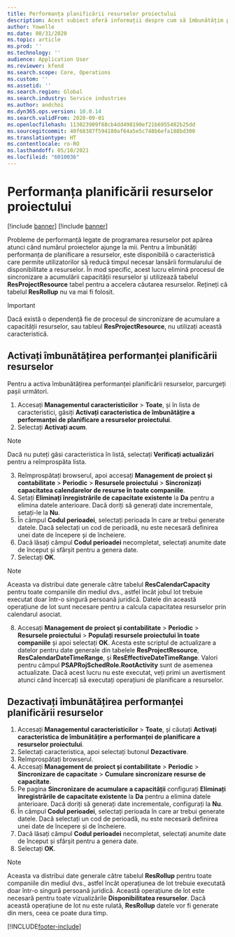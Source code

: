 ```yaml
---
title: Performanța planificării resurselor proiectului
description: Acest subiect oferă informații despre cum să îmbunătățim performanța planificării resurselor pentru un număr mare de proiecte.
author: Yowelle
ms.date: 08/31/2020
ms.topic: article
ms.prod: ''
ms.technology: ''
audience: Application User
ms.reviewer: kfend
ms.search.scope: Core, Operations
ms.custom: ''
ms.assetid: ''
ms.search.region: Global
ms.search.industry: Service industries
ms.author: andchoi
ms.dyn365.ops.version: 10.0.14
ms.search.validFrom: 2020-09-01
ms.openlocfilehash: 113023909f88cb4dd498190ef21b6955482b25dd
ms.sourcegitcommit: 40f68387f594180af64a5e5c748b6efa188bd300
ms.translationtype: HT
ms.contentlocale: ro-RO
ms.lasthandoff: 05/10/2021
ms.locfileid: "6010036"
---
```

# <a name="project-resource-scheduling-performance"></a>Performanța planificării resurselor proiectului

[!include [banner](../includes/banner.md)]
[!include [banner](../includes/preview-banner.md)]


Probleme de performanță legate de programarea resurselor pot apărea atunci când numărul proiectelor ajunge la mii. Pentru a îmbunătăți performanța de planificare a resurselor, este disponibilă o caracteristică care permite utilizatorilor să reducă timpul necesar lansării formularului de disponibilitate a resurselor. În mod specific, acest lucru elimină procesul de sincronizare a acumulării capacității resurselor și utilizează tabelul **ResProjectResource** tabel pentru a accelera căutarea resurselor. Rețineți că tabelul **ResRollup** nu va mai fi folosit.

> [!IMPORTANT]
> Dacă există o dependență fie de procesul de sincronizare de acumulare a capacității resurselor, sau tableul **ResProjectResource**, nu utilizați această caracteristică.

## <a name="enable-resource-scheduling-performance-enhancement"></a>Activați îmbunătățirea performanței planificării resurselor
Pentru a activa îmbunătățirea performanței planificării resurselor, parcurgeți pașii următori.

1. Accesați **Managementul caracteristicilor** > **Toate**, și în lista de caracteristici, găsiți **Activați caracteristica de îmbunătățire a performanței de planificare a resurselor proiectului**.
2. Selectați **Activați acum**.

> [!NOTE]
> Dacă nu puteți găsi caracteristica în listă, selectați **Verificați actualizări** pentru a reîmprospăta lista.

3. Reîmprospătați browserul, apoi accesați **Management de proiect și contabilitate** > **Periodic** > **Resursele proiectului** > **Sincronizați capacitatea calendarelor de resurse în toate companiile**.
4. Setați **Eliminați înregistrările de capacitate existente** la **Da** pentru a elimina datele anterioare. Dacă doriți să generați date incrementale, setați-le la **Nu**.
5. În câmpul **Codul perioadei**, selectați perioada în care ar trebui generate datele. Dacă selectați un cod de perioadă, nu este necesară definirea unei date de începere și de încheiere.
6. Dacă lăsați câmpul **Codul perioadei** necompletat, selectați anumite date de început și sfârșit pentru a genera date.
7. Selectați **OK**.

 > [!NOTE]
 > Aceasta va distribui date generale către tabelul **ResCalendarCapacity** pentru toate companiile din mediul dvs., astfel încât jobul lot trebuie executat doar într-o singură persoană juridică. Datele din această operațiune de lot sunt necesare pentru a calcula capacitatea resurselor prin calendarul asociat.

8. Accesați **Management de proiect și contabilitate** > **Periodic** > **Resursele proiectului** > **Populați resursele proiectului în toate companiile** și apoi selectați **OK**. Acesta este scriptul de actualizare a datelor pentru date generale din tabelele **ResProjectResource**, **ResCalendarDateTimeRange**, și **ResEffectiveDateTimeRange**. Valori pentru câmpul **PSAPRojSchedRole.RootActivity** sunt de asemenea actualizate. Dacă acest lucru nu este executat, veți primi un avertisment atunci când încercați să executați operațiuni de planificare a resurselor.
 
## <a name="turn-off-resource-scheduling-performance-enhancement"></a>Dezactivați îmbunătățirea performanței planificării resurselor

1. Accesați **Managementul caracteristicilor** > **Toate**, și căutați **Activați caracteristica de îmbunătățire a performanței de planificare a resurselor proiectului**.
2. Selectați caracteristica, apoi selectați butonul **Dezactivare**.
3. Reîmprospătați browserul.
4. Accesați **Management de proiect și contabilitate** > **Periodic** > **Sincronizare de capacitate** > **Cumulare sincronizare resurse de capacitate**.
5. Pe pagina **Sincronizare de acumulare a capacității** configurați **Eliminați înregistrările de capacitate existente** la **Da** pentru a elimina datele anterioare. Dacă doriți să generați date incrementale, configurați la **Nu**.
6. În câmpul **Codul perioadei**, selectați perioada în care ar trebui generate datele. Dacă selectați un cod de perioadă, nu este necesară definirea unei date de începere și de încheiere.
7. Dacă lăsați câmpul **Codul perioadei** necompletat, selectați anumite date de început și sfârșit pentru a genera date.
8. Selectați **OK**.

> [!NOTE]
> Aceasta va distribui date generale către tabelul **ResRollup** pentru toate companiile din mediul dvs., astfel încât operațiunea de lot trebuie executată doar într-o singură persoană juridică. Această operațiune de lot este necesară pentru toate vizualizările **Disponibilitatea resurselor**. Dacă această operațiune de lot nu este rulată, **ResRollup** datele vor fi generate din mers, ceea ce poate dura timp.


[!INCLUDE[footer-include](../includes/footer-banner.md)]